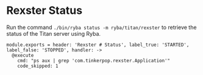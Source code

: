 
# Rexster Status

Run the command `./bin/ryba status -m ryba/titan/rexster` to retrieve the status
of the Titan server using Ryba.

    module.exports = header: 'Rexster # Status', label_true: 'STARTED', label_false: 'STOPPED', handler: ->
      @execute
        cmd: "ps aux | grep 'com.tinkerpop.rexster.Application'"
        code_skipped: 1
